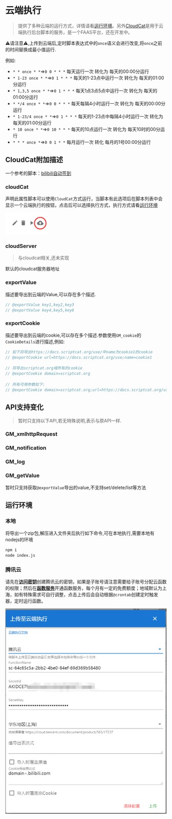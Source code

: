 # 云端执行

> 提供了多种云端的运行方式，详情请看[运行环境](#运行环境)。另外[CloudCat](https://github.com/scriptscat/cloudcat)是用于云端执行后台脚本的服务，是一个FAAS平台，还在开发中。

⚠请注意⚠,上传到云端后,定时脚本表达式中的`once`语义会进行改变,将`once`之前的时间替换成最小值运行.

例如:

* `* * once * *`=>`0 0 * * *` 每天运行一次 转化为 每天的00:00分运行
* `* 1-23 once * *`=>`0 1 * * *` 每天的1-23点中运行一次 转化为 每天的01:00分运行
* `* 1,3,5 once * *`=>`0 1 * * *` 每天1点3点5点中运行一次 转化为 每天的01:00分运行
* `* */4 once * *`=>`0 0 * * *` 每天每隔4小时运行一次 转化为 每天的00:00分运行
* `* 1-23/4 once * *`=>`0 1 * * *` 每天的1-23点中每隔4小时运行一次 转化为 每天的01:00分运行
* `* 10 once * *`=>`0 10 * * *` 每天的10点运行一次 转化为 每天10时的00分运行
* `* * * once *`=>`0 0 1 * *` 每月运行一次 转化 每月的1号00:00分运行

## CloudCat附加描述

一个参考的脚本：[bilibili自动签到](https://scriptcat.org/script-show-page/48)

### cloudCat

声明此属性脚本可以使用`CloudCat`方式运行，当脚本有此选项后在脚本列表中会显示一个云端执行的按钮，点击后可以选择执行方式，执行方式请看[运行环境](#运行环境)

![image-20220203225847694](./cloudcat.assets/image-20220203225847694.png)

### cloudServer

> 与cloudcat相关,还未实现

默认的cloudcat服务器地址


### exportValue

描述要导出到云端的Value,可以存在多个描述.

```ts
// @exportValue key1,key2,key3
// @exportValue key4,key5,key6
```

### exportCookie

描述要导出到云端的cookie,可以存在多个描述.参数使用`GM_cookie`的`CookieDetails`进行描述,例如:

```ts
// 如下将导出https://docs.scriptcat.org/use/中name为cookie1的cookie
// @exportCookie url=https://docs.scriptcat.org/use;name=cookie1

// 将导出scriptcat.org域所有的cookie
// @exportCookie domain=scriptcat.org

// 所有可用参数如下:
// @exportCookie domain=scriptcat.org;url=https://docs.scriptcat.org/use;name=cookie1;path=/use;secure=true;session=true
```

## API支持变化
> 暂时只支持以下API,若无特殊说明,表示与原API一样.

### GM_xmlhttpRequest


### GM_notification


### GM_log

### GM_getValue

暂时只支持获取`@exportValue`导出的value,不支持set/delete/list等方法

## 运行环境

### 本地

将导出一个zip包,解压进入文件夹后执行如下命令,可在本地执行,需要本地有nodejs的环境

```bash
npm i
node index.js
```


### 腾讯云

请先在[**访问密钥**](https://console.cloud.tencent.com/cam/capi)创建腾讯云的密钥，如果是子账号请注意需要给子账号分配云函数的权限；然后在[**函数服务**](https://console.cloud.tencent.com/scf/list)开通函数服务，每个月有一定的免费额度；地域默认为上海，如有特殊需求可自行调整，点击上传后会自动根据`@crontab`创建定时触发器，定时运行函数。

![image-20220203224956248](./cloudcat.assets/image-20220203224956248.png)

